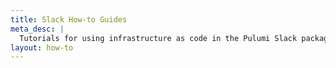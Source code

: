 ```yaml
---
title: Slack How-to Guides
meta_desc: |
  Tutorials for using infrastructure as code in the Pulumi Slack package
layout: how-to
---
```

